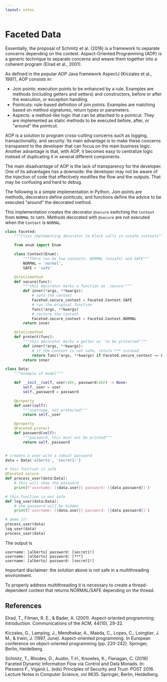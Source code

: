 ```yaml
---
layout: notes
---
```

# Faceted Data

Essentially, the proposal of Schmitz et al. (2016) is a framework to separate concerns depending on the context. Aspect-Oriented Programming (AOP) is a generic technique to separate concerns and weave them together into a coherent program (Elrad et al., 2001).

As defined in the popular AOP Java framework AspectJ (Kiczales et al., 1997), AOP consists in:
- Join points: execution points to be enhanced by a rule. Examples are methods (including getters and setters) and constructors, before or after the execution, or exception handling.
- Pointcuts: rule-based definition of join points. Examples are matching based on method signatures, return types or parameters.
- Aspects: a method-like logic that can be attached to a pointcut. They are implemented as static methods to be executed before, after, or "around" the pointcut.

AOP is a solution to program cross-cutting concerns such as logging, transactionality, and security. Its main advantage is to make these concerns transparent to the developer that can focus on the main business logic. Another advantage is that, with AOP, it becomes easy to centralize logic instead of duplicating it in several different components.

The main disadvantage of AOP is the lack of transparency for the developer. One of its advantages has a downside: the developer may not be aware of the injection of code that effectively modifies the flow and the outputs. That may be confusing and hard to debug.

The following is a simple implementation in Python. Join points are methods, decorators define pointcuts, and functions define the advice to be executed "around" the decorated method.

This implementation creates the decorator `@secure` switching the `Context` from `NORMAL` to `SAFE`. Methods decorated with `@secure` are not executed when the `Context` is `NORMAL`.

```python
class Faceted:
    """Class implementing decorator to block calls in unsafe contexts"""

    from enum import Enum

    class Context(Enum):
        """There can be two contexts: NORMAL (unsafe) and SAFE"""
        NORMAL = 'normal',
        SAFE = 'safe'

    @staticmethod
    def secure(func):
        """this decorator marks a function as 'secure'"""
        def inner(*args, **kwargs):
            # sets the context
            Faceted.secure_context = Faceted.Context.SAFE
            # run the original function
            func(*args, **kwargs)
            # restore the context
            Faceted.secure_context = Faceted.Context.NORMAL
        return inner

    @staticmethod
    def protect(func):
        """this decorator marks a getter as 'to be protected'"""
        def inner(*args, **kwargs):
            # if the context is not safe, return *** instead
            return func(*args, **kwargs) if Faceted.secure_context == Faceted.Context.SAFE else '***'
        return inner

class Data:
    """example of model"""

    def __init__(self, user:str, password:str) -> None:
        self._user = user
        self._password = password

    @property
    def user(self):
        """username, not protected"""
        return self._user

    @property
    @Faceted.protect
    def password(self):
        """password, this must not be printed"""
        return self._password


# creates a user with a robust password
data = Data('alberto', 'secret1!')

# this function is safe
@Faceted.secure
def process_user(data:Data):
    # this will show the password
    print(f'username: [{data.user}] password: [{data.password}]')

# this function is not safe
def log_user(data:Data):
    # the password will be hidden
    print(f'username: [{data.user}] password: [{data.password}]')

# demo it!
process_user(data)
log_user(data)
process_user(data)
```

The output is

```
username: [alberto] password: [secret1!]
username: [alberto] password: [***]
username: [alberto] password: [secret1!]
```

Important disclaimer: the solution above is not safe in a multithreading environment.

To properly address multithreading it is necessary to create a thread-dependent context that returns NORMAL/SAFE depending on the thread.

## References

Elrad, T., Filman, R. E., & Bader, A. (2001). Aspect-oriented programming: Introduction. Communications of the ACM, 44(10), 29-32.

Kiczales, G., Lamping, J., Mendhekar, A., Maeda, C., Lopes, C., Loingtier, J. M., & Irwin, J. (1997, June). Aspect-oriented programming. In European conference on object-oriented programming (pp. 220-242). Springer, Berlin, Heidelberg.

Schmitz, T., Rhodes, D., Austin, T.H., Knowles, K., Flanagan, C. (2016) Faceted Dynamic Information Flow via Control and Data Monads. In: Piessens F., Viganò L. (eds) Principles of Security and Trust. POST 2016. Lecture Notes in Computer Science, vol 9635. Springer, Berlin, Heidelberg.
